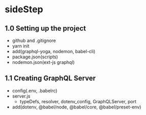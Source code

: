 # sideStep

## 1.0 Setting up the project

- github and .gitignore
- yarn init
- add(graphql-yoga, nodemon, babel-cli)
- package.json(scripts)
- nodemon.json(ext-js graphql)

## 1.1 Creating GraphQL Server

- config(.env, .babelrc)
- server.js
  - typeDefs, resolver, dotenv_config, GraphQLServer, port
- add(dotenv, @babel/node, @babel/core, @babel/preset-env)
